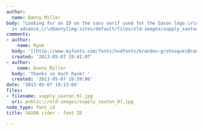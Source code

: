 ```yaml
---
author:
  name: Danny_Miller
body: "Looking for an ID on the sans serif used for the Saxon logo.\r\n\r\nMany thanks
  in advance,\r\nDanny[img:sites/default/files/old-images/supply_saxton_07_5548.jpg]"
comments:
- author:
    name: Ryuk
  body: '[[http://www.myfonts.com/fonts/hvdfonts/brandon-grotesque|Brandon Grotesque]]'
  created: '2013-05-07 19:41:07'
- author:
    name: Danny_Miller
  body: 'Thanks so much Ryuk! '
  created: '2013-05-07 19:59:06'
date: '2013-05-07 19:13:04'
files:
- filename: supply_saxton_07.jpg
  uri: public://old-images/supply_saxton_07.jpg
node_type: font_id
title: SAXON cider - font ID

---
```

